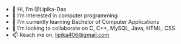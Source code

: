 - 👋 Hi, I’m @Lipika-Das
- 👀 I’m interested in computer programming
- 🌱 I’m currently learning Bachelor of Computer Applications
- 💞️ I’m looking to collaborate on C, C++, MySQL, Java, HTML, CSS
- 📫 Reach me on, lipika406@gmail.com

<!---
Lipika-Das/Lipika-Das is a ✨ special ✨ repository because its `README.md` (this file) appears on your GitHub profile.
You can click the Preview link to take a look at your changes.
--->
